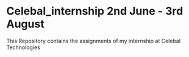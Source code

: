 # Celebal_internship 2nd June - 3rd August
This Repository contains the assignments of my internship at Celebal Technologies
